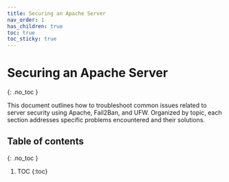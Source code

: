 ```yaml
---
title: Securing an Apache Server
nav_order: 1
has_children: true
toc: true
toc_sticky: true
---
```


# Securing an Apache Server
{: .no_toc }

This document outlines how to troubleshoot common issues related to server security using Apache, Fail2Ban, and UFW. Organized by topic, each section addresses specific problems encountered and their solutions.

## Table of contents
{: .no_toc }

1. TOC
{:toc}
